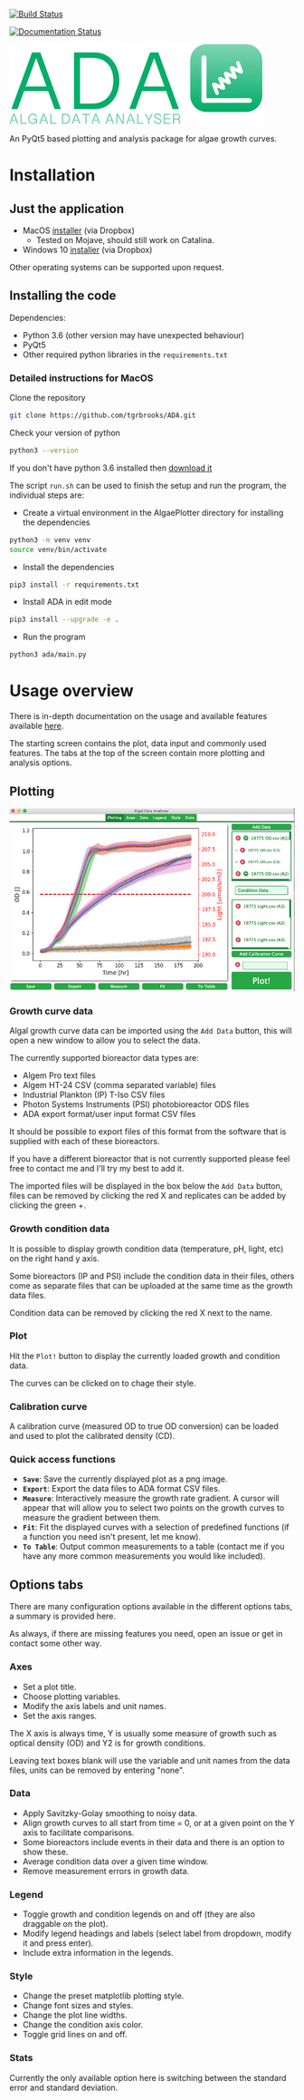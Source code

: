 [![Build Status](https://travis-ci.org/tgrbrooks/ADA.svg?branch=master)](https://travis-ci.org/tgrbrooks/ADA)

[![Documentation Status](https://readthedocs.org/projects/algaeplotter/badge/?version=latest)](https://algaeplotter.readthedocs.io/en/latest/?badge=latest)

![Logo](/images/logo_v2.png)

An PyQt5 based plotting and analysis package for algae growth curves.

# Installation

## Just the application

* MacOS [installer](https://www.dropbox.com/sh/pa48a3jmwdhks1o/AACyNKSP8AvDUff5IjPBasApa?dl=0&preview=Algae+Plotter.dmg) (via Dropbox)
  * Tested on Mojave, should still work on Catalina.
* Windows 10 [installer](https://www.dropbox.com/sh/pa48a3jmwdhks1o/AACyNKSP8AvDUff5IjPBasApa?dl=0&preview=Algae+PlotterSetup.exe) (via Dropbox)

Other operating systems can be supported upon request.

## Installing the code

Dependencies:
* Python 3.6 (other version may have unexpected behaviour)
* PyQt5
* Other required python libraries in the `requirements.txt`

### Detailed instructions for MacOS

Clone the repository

```bash
git clone https://github.com/tgrbrooks/ADA.git
```

Check your version of python

```bash
python3 --version
```

If you don't have python 3.6 installed then [download it](https://docs.python-guide.org/starting/install3/osx/)

The script `run.sh` can be used to finish the setup and run the program, the individual steps are:

* Create a virtual environment in the AlgaePlotter directory for installing the dependencies

```bash
python3 -m venv venv
source venv/bin/activate
```

* Install the dependencies

```bash
pip3 install -r requirements.txt
```

* Install ADA in edit mode

```bash
pip3 install --upgrade -e .
```

* Run the program

```bash
python3 ada/main.py
```

# Usage overview

There is in-depth documentation on the usage and available features available [here](https://algaeplotter.readthedocs.io/en/latest/).

The starting screen contains the plot, data input and commonly used features.
The tabs at the top of the screen contain more plotting and analysis options.

## Plotting

![Plotting Screen](/images/plotting_screen.png)

### Growth curve data

Algal growth curve data can be imported using the `Add Data` button, this will open a new window to allow you to select the data.

The currently supported bioreactor data types are:
* Algem Pro text files
* Algem HT-24 CSV (comma separated variable) files
* Industrial Plankton (IP) T-Iso CSV files
* Photon Systems Instruments (PSI) photobioreactor ODS files
* ADA export format/user input format CSV files

It should be possible to export files of this format from the software that is supplied with each of these bioreactors.

If you have a different bioreactor that is not currently supported please feel free to contact me and I'll try my best to add it.

The imported files will be displayed in the box below the `Add Data` button, files can be removed by clicking the red X and replicates can be added by clicking the green +.

### Growth condition data

It is possible to display growth condition data (temperature, pH, light, etc) on the right hand y axis.

Some bioreactors (IP and PSI) include the condition data in their files, others come as separate files that can be uploaded at the same time as the growth data files.

Condition data can be removed by clicking the red X next to the name.

### Plot

Hit the `Plot!` button to display the currently loaded growth and condition data.

The curves can be clicked on to chage their style.

### Calibration curve

A calibration curve (measured OD to true OD conversion) can be loaded and used to plot the calibrated density (CD).

### Quick access functions

* **`Save`**: Save the currently displayed plot as a png image.
* **`Export`**: Export the data files to ADA format CSV files.
* **`Measure`**: Interactively measure the growth rate gradient. A cursor will appear that will allow you to select two points on the growth curves to measure the gradient between them.
* **`Fit`**: Fit the displayed curves with a selection of predefined functions (if a function you need isn't present, let me know).
* **`To Table`**: Output common measurements to a table (contact me if you have any more common measurements you would like included).

## Options tabs

There are many configuration options available in the different options tabs, a summary is provided here.

As always, if there are missing features you need, open an issue or get in contact some other way.

### Axes

* Set a plot title.
* Choose plotting variables.
* Modify the axis labels and unit names.
* Set the axis ranges.

The X axis is always time, Y is usually some measure of growth such as optical density (OD) and Y2 is for growth conditions.

Leaving text boxes blank will use the variable and unit names from the data files, units can be removed by entering "none".

### Data

* Apply Savitzky-Golay smoothing to noisy data.
* Align growth curves to all start from time = 0, or at a given point on the Y axis to facilitate comparisons.
* Some bioreactors include events in their data and there is an option to show these.
* Average condition data over a given time window.
* Remove measurement errors in growth data.

### Legend

* Toggle growth and condition legends on and off (they are also draggable on the plot).
* Modify legend headings and labels (select label from dropdown, modify it and press enter).
* Include extra information in the legends.

### Style

* Change the preset matplotlib plotting style.
* Change font sizes and styles.
* Change the plot line widths.
* Change the condition axis color.
* Toggle grid lines on and off.

### Stats

Currently the only available option here is switching between the standard error and standard deviation.
